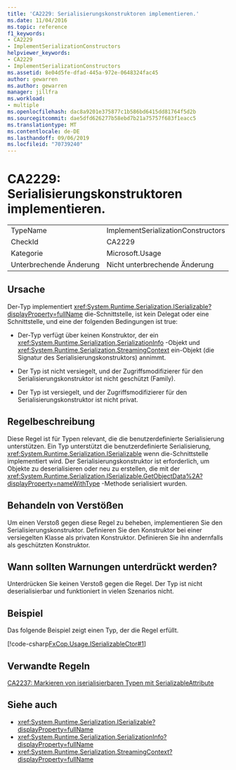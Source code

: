 ```yaml
---
title: 'CA2229: Serialisierungskonstruktoren implementieren.'
ms.date: 11/04/2016
ms.topic: reference
f1_keywords:
- CA2229
- ImplementSerializationConstructors
helpviewer_keywords:
- CA2229
- ImplementSerializationConstructors
ms.assetid: 8e04d5fe-dfad-445a-972e-0648324fac45
author: gewarren
ms.author: gewarren
manager: jillfra
ms.workload:
- multiple
ms.openlocfilehash: dac8a9201e375877c1b586bd6415dd81764f5d2b
ms.sourcegitcommit: dae5dfd626277b58ebd7b21a75757f683f1eacc5
ms.translationtype: MT
ms.contentlocale: de-DE
ms.lasthandoff: 09/06/2019
ms.locfileid: "70739240"
---
```

# <a name="ca2229-implement-serialization-constructors"></a>CA2229: Serialisierungskonstruktoren implementieren.

|||
|-|-|
|TypeName|ImplementSerializationConstructors|
|CheckId|CA2229|
|Kategorie|Microsoft.Usage|
|Unterbrechende Änderung|Nicht unterbrechende Änderung|

## <a name="cause"></a>Ursache
Der-Typ implementiert <xref:System.Runtime.Serialization.ISerializable?displayProperty=fullName> die-Schnittstelle, ist kein Delegat oder eine Schnittstelle, und eine der folgenden Bedingungen ist true:

- Der-Typ verfügt über keinen Konstruktor, der ein <xref:System.Runtime.Serialization.SerializationInfo> -Objekt und <xref:System.Runtime.Serialization.StreamingContext> ein-Objekt (die Signatur des Serialisierungskonstruktors) annimmt.

- Der Typ ist nicht versiegelt, und der Zugriffsmodifizierer für den Serialisierungskonstruktor ist nicht geschützt (Family).

- Der Typ ist versiegelt, und der Zugriffsmodifizierer für den Serialisierungskonstruktor ist nicht privat.

## <a name="rule-description"></a>Regelbeschreibung

Diese Regel ist für Typen relevant, die die benutzerdefinierte Serialisierung unterstützen. Ein Typ unterstützt die benutzerdefinierte Serialisierung, <xref:System.Runtime.Serialization.ISerializable> wenn die-Schnittstelle implementiert wird. Der Serialisierungskonstruktor ist erforderlich, um Objekte zu deserialisieren oder neu zu erstellen, die mit der <xref:System.Runtime.Serialization.ISerializable.GetObjectData%2A?displayProperty=nameWithType> -Methode serialisiert wurden.

## <a name="how-to-fix-violations"></a>Behandeln von Verstößen

Um einen Verstoß gegen diese Regel zu beheben, implementieren Sie den Serialisierungskonstruktor. Definieren Sie den Konstruktor bei einer versiegelten Klasse als privaten Konstruktor. Definieren Sie ihn andernfalls als geschützten Konstruktor.

## <a name="when-to-suppress-warnings"></a>Wann sollten Warnungen unterdrückt werden?

Unterdrücken Sie keinen Verstoß gegen die Regel. Der Typ ist nicht deserialisierbar und funktioniert in vielen Szenarios nicht.

## <a name="example"></a>Beispiel

Das folgende Beispiel zeigt einen Typ, der die Regel erfüllt.

[!code-csharp[FxCop.Usage.ISerializableCtor#1](../code-quality/codesnippet/CSharp/ca2229-implement-serialization-constructors_1.cs)]

## <a name="related-rules"></a>Verwandte Regeln

[CA2237: Markieren von iserialisierbaren Typen mit SerializableAttribute](../code-quality/ca2237-mark-iserializable-types-with-serializableattribute.md)

## <a name="see-also"></a>Siehe auch

- <xref:System.Runtime.Serialization.ISerializable?displayProperty=fullName>
- <xref:System.Runtime.Serialization.SerializationInfo?displayProperty=fullName>
- <xref:System.Runtime.Serialization.StreamingContext?displayProperty=fullName>
